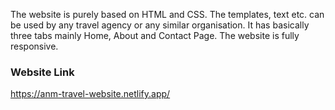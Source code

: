 The website is purely based on HTML and CSS. The templates, text etc. can be used by any travel agency 
or any similar organisation. It has basically three tabs mainly Home, About and Contact Page. The website is 
fully responsive.

<h3> Website Link </h3>
  <a href = 'https://anm-travel-website.netlify.app/'> https://anm-travel-website.netlify.app/ </a>

